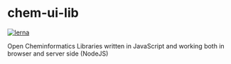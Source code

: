 # chem-ui-lib
[![lerna](https://img.shields.io/badge/maintained%20with-lerna-cc00ff.svg)](https://lernajs.io/)

Open Cheminformatics Libraries written in JavaScript and working both in browser and server side (NodeJS)
